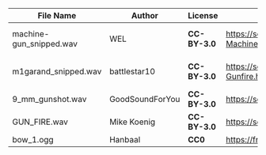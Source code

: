 | File Name                  | Author          | License       | Link                                                         | Notes                   |
|----------------------------|-----------------|---------------|--------------------------------------------------------------|-------------------------|
| machine-gun_snipped.wav    | WEL             | **CC-BY-3.0** | https://soundbible.com/1575-High-Definition-Machine-Gun.html | *Trimmed from original* |
| m1garand_snipped.wav       | battlestar10    | **CC-BY-3.0** | https://soundbible.com/1666-M1-Garand-Gunfire.html           | *Trimmed from original* |
| 9_mm_gunshot.wav           | GoodSoundForYou | **CC-BY-3.0** | https://soundbible.com/2120-9mm-Gunshot.html#                | | 
| GUN_FIRE.wav               | Mike Koenig     | **CC-BY-3.0** | https://soundbible.com/1998-Gun-Fire.html                    | |
| bow_1.ogg                  | Hanbaal         | **CC0**       | https://freesound.org/people/Hanbaal/sounds/178872/          |

